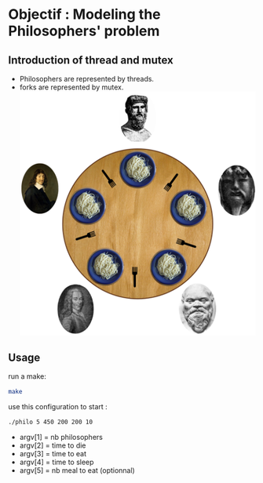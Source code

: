 # Objectif : Modeling the Philosophers' problem

## Introduction of thread and mutex
- Philosophers are represented by threads.
- forks are represented by mutex.
  ![apercu](https://github.com/souelgha/42_Philosophers/blob/main/illustration.png)

## Usage
run a make:
```bash
make
```
use this configuration to start :
  ``` bash
 ./philo 5 450 200 200 10
```
  - argv[1] = nb philosophers
  - argv[2] = time to die
  - argv[3] = time to eat
  - argv[4] = time to sleep
  - argv[5] = nb meal to eat (optionnal)

